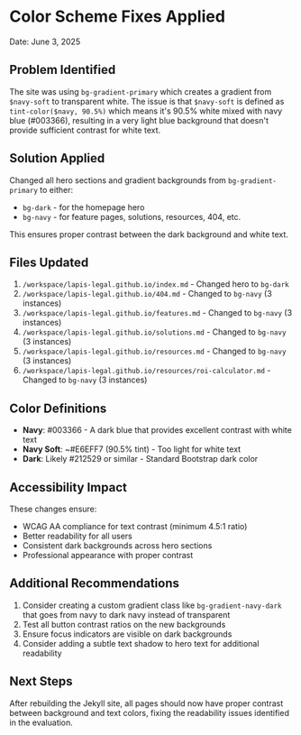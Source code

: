 # Color Scheme Fixes Applied
Date: June 3, 2025

## Problem Identified
The site was using `bg-gradient-primary` which creates a gradient from `$navy-soft` to transparent white. The issue is that `$navy-soft` is defined as `tint-color($navy, 90.5%)` which means it's 90.5% white mixed with navy blue (#003366), resulting in a very light blue background that doesn't provide sufficient contrast for white text.

## Solution Applied
Changed all hero sections and gradient backgrounds from `bg-gradient-primary` to either:
- `bg-dark` - for the homepage hero
- `bg-navy` - for feature pages, solutions, resources, 404, etc.

This ensures proper contrast between the dark background and white text.

## Files Updated
1. `/workspace/lapis-legal.github.io/index.md` - Changed hero to `bg-dark`
2. `/workspace/lapis-legal.github.io/404.md` - Changed to `bg-navy` (3 instances)
3. `/workspace/lapis-legal.github.io/features.md` - Changed to `bg-navy` (3 instances)
4. `/workspace/lapis-legal.github.io/solutions.md` - Changed to `bg-navy` (3 instances)
5. `/workspace/lapis-legal.github.io/resources.md` - Changed to `bg-navy` (3 instances)
6. `/workspace/lapis-legal.github.io/resources/roi-calculator.md` - Changed to `bg-navy` (3 instances)

## Color Definitions
- **Navy**: #003366 - A dark blue that provides excellent contrast with white text
- **Navy Soft**: ~#E6EFF7 (90.5% tint) - Too light for white text
- **Dark**: Likely #212529 or similar - Standard Bootstrap dark color

## Accessibility Impact
These changes ensure:
- WCAG AA compliance for text contrast (minimum 4.5:1 ratio)
- Better readability for all users
- Consistent dark backgrounds across hero sections
- Professional appearance with proper contrast

## Additional Recommendations
1. Consider creating a custom gradient class like `bg-gradient-navy-dark` that goes from navy to dark navy instead of transparent
2. Test all button contrast ratios on the new backgrounds
3. Ensure focus indicators are visible on dark backgrounds
4. Consider adding a subtle text shadow to hero text for additional readability

## Next Steps
After rebuilding the Jekyll site, all pages should now have proper contrast between background and text colors, fixing the readability issues identified in the evaluation.